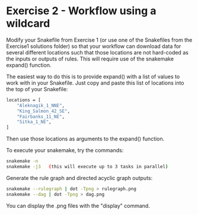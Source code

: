 # Exercise 2 - Workflow using a wildcard

Modify your Snakefile from Exercise 1 (or use one of the Snakefiles from
the Exercise1 solutions folder) so that your workflow can download
data for several different locations such that those locations are not
hard-coded as the inputs or outputs of rules. This will require use of the 
snakemake expand() function.

The easiest way to do this is to provide expand() with a list of values
to work with in your Snakefile. Just copy and paste this list of locations
into the top of your Snakefile:

```bash
locations = [ 
	"Aleknagik_1_NNE",
	"King_Salmon_42_SE",
	"Fairbanks_11_NE",
	"Sitka_1_NE",
]
```

Then use those locations as arguments to the expand() function.

To execute your snakemake, try the commands:

```bash
snakemake -n
snakemake -j3	(this will execute up to 3 tasks in parallel)
```

Generate the rule graph and directed acyclic graph outputs:

```bash
snakemake --rulegraph | dot -Tpng > rulegraph.png
snakemake --dag | dot -Tpng > dag.png
```

You can display the .png files with the "display" command.

